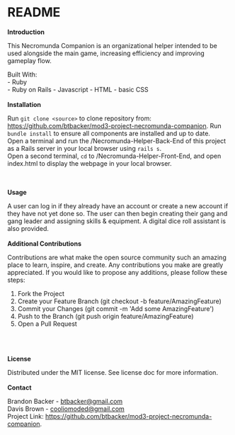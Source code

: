 # README

<strong>Introduction</strong>

This Necromunda Companion is an organizational helper intended to be used alongside the main game, increasing efficiency and improving gameplay flow. 

Built With: <br>
    - Ruby <br>
    - Ruby on Rails
    - Javascript
    - HTML
    - basic CSS
    <!-- - [additional services] -->
<br>
<br>
<strong>Installation</strong>

Run `git clone <source>` to clone repository from: https://github.com/btbacker/mod3-project-necromunda-companion.
Run `bundle install` to ensure all components are installed and up to date. <br>
Open a terminal and run the /Necromunda-Helper-Back-End of this project as a Rails server in your local browser using `rails s`. <br>
Open a second terminal, `cd` to /Necromunda-Helper-Front-End, and open index.html to display the webpage in your local browser. <br>

<br>
<br>
<strong>Usage</strong>

A user can log in if they already have an account or create a new account if they have not yet done so.  The user can then begin creating their gang and gang leader and assigning skills & equipment.  A digital dice roll assistant is also provided.
<br>
<br>
<strong>Additional Contributions</strong>

Contributions are what make the open source community such an amazing place to learn, inspire, and create. Any contributions you make are greatly appreciated.  If you would like to propose any additions, please follow these steps:

1.  Fork the Project
2.  Create your Feature Branch (git checkout -b feature/AmazingFeature)
3.  Commit your Changes (git commit -m 'Add some AmazingFeature')
4.  Push to the Branch (git push origin feature/AmazingFeature)
5.  Open a Pull Request
<br>
<br>

<strong>License</strong>

Distributed under the MIT license.  See license doc for more information.
<br>
<br>
<strong>Contact</strong>

Brandon Backer - btbacker@gmail.com<br>
Davis Brown - cooliomoded@gmail.com<br>
Project Link: https://github.com/btbacker/mod3-project-necromunda-companion.


<!-- This README would normally document whatever steps are necessary to get the
application up and running.

Things you may want to cover:

* Ruby version

* System dependencies

* Configuration

* Database creation

* Database initialization

* How to run the test suite

* Services (job queues, cache servers, search engines, etc.)

* Deployment instructions

* ... -->
